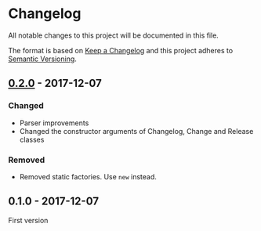 # Changelog

All notable changes to this project will be documented in this file.

The format is based on [Keep a Changelog](http://keepachangelog.com/) 
and this project adheres to [Semantic Versioning](http://semver.org/).

## [0.2.0] - 2017-12-07

### Changed

- Parser improvements
- Changed the constructor arguments of Changelog, Change and Release classes

### Removed

- Removed static factories. Use `new` instead.

## 0.1.0 - 2017-12-07

First version

[0.2.0]: https://github.com/oscarotero/keep-a-changelog/compare/v0.1.0...v0.2.0
